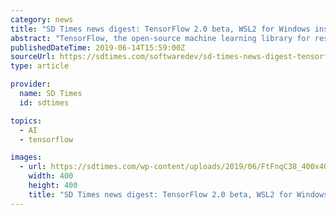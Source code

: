 ```yaml
---
category: news
title: "SD Times news digest: TensorFlow 2.0 beta, WSL2 for Windows insiders, and TIBCO’s new cloud-native offerings"
abstract: "TensorFlow, the open-source machine learning library for research and production, announced the beta version of its upcoming 2.0 release. According to the team, it has completed renaming and deprecating symbols for the 2.0 API for the beta release."
publishedDateTime: 2019-06-14T15:59:00Z
sourceUrl: https://sdtimes.com/softwaredev/sd-times-news-digest-tensorflow-2-0-beta-wsl2-for-windows-insiders-and-tibcos-new-cloud-native-offerings/
type: article

provider:
  name: SD Times
  id: sdtimes

topics:
  - AI
  - tensorflow

images:
  - url: https://sdtimes.com/wp-content/uploads/2019/06/FtFnqC38_400x400.png
    width: 400
    height: 400
    title: "SD Times news digest: TensorFlow 2.0 beta, WSL2 for Windows insiders, and TIBCO’s new cloud-native offerings"
---
```

